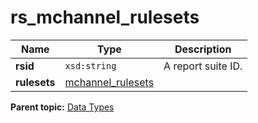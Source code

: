 # rs\_mchannel\_rulesets

|Name|Type|Description|
|----|----|-----------|
|**rsid** |`xsd:string` |A report suite ID.|
|**rulesets** |[mchannel\_rulesets](r_mchannel_rulesets.md#) | |

**Parent topic:** [Data Types](../data_types/c_datatypes.md)

